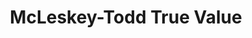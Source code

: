 ---
title: "McLeskey-Todd True Value"
url: /travelers-rest/mcleskey-todd-true-value/
shop: hardware
---